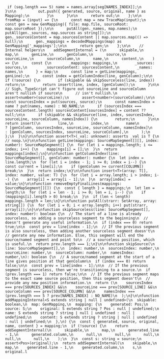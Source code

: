      if (seg.length === 5) name = names.array[seg[NAMES_INDEX]];\n          }\n\n          out.push({ generated, source, original, name } as Mapping);\n        }\n      }\n\n      return out;\n    };\n\n    fromMap = (input) => {\n      const map = new TraceMap(input);\n      const gen = new GenMapping({ file: map.file, sourceRoot: map.sourceRoot });\n\n      putAll(gen._names, map.names);\n      putAll(gen._sources, map.sources as string[]);\n      gen._sourcesContent = map.sourcesContent || map.sources.map(() => null);\n      gen._mappings = decodedMappings(map) as GenMapping['_mappings'];\n\n      return gen;\n    };\n\n    // Internal helpers\n    addSegmentInternal = (\n      skipable,\n      map,\n      genLine,\n      genColumn,\n      source,\n      sourceLine,\n      sourceColumn,\n      name,\n      content,\n    ) => {\n      const {\n        _mappings: mappings,\n        _sources: sources,\n        _sourcesContent: sourcesContent,\n        _names: names,\n      } = map;\n      const line = getLine(mappings, genLine);\n      const index = getColumnIndex(line, genColumn);\n\n      if (!source) {\n        if (skipable && skipSourceless(line, index)) return;\n        return insert(line, index, [genColumn]);\n      }\n\n      // Sigh, TypeScript can't figure out sourceLine and sourceColumn aren't nullish if source\n      // isn't nullish.\n      assert<number>(sourceLine);\n      assert<number>(sourceColumn);\n\n      const sourcesIndex = put(sources, source);\n      const namesIndex = name ? put(names, name) : NO_NAME;\n      if (sourcesIndex === sourcesContent.length) sourcesContent[sourcesIndex] = content ?? null;\n\n      if (skipable && skipSource(line, index, sourcesIndex, sourceLine, sourceColumn, namesIndex)) {\n        return;\n      }\n\n      return insert(\n        line,\n        index,\n        name\n          ? [genColumn, sourcesIndex, sourceLine, sourceColumn, namesIndex]\n          : [genColumn, sourcesIndex, sourceLine, sourceColumn],\n      );\n    };\n  }\n}\n\nfunction assert<T>(_val: unknown): asserts _val is T {\n  // noop.\n}\n\nfunction getLine(mappings: SourceMapSegment[][], index: number): SourceMapSegment[] {\n  for (let i = mappings.length; i <= index; i++) {\n    mappings[i] = [];\n  }\n  return mappings[index];\n}\n\nfunction getColumnIndex(line: SourceMapSegment[], genColumn: number): number {\n  let index = line.length;\n  for (let i = index - 1; i >= 0; index = i--) {\n    const current = line[i];\n    if (genColumn >= current[COLUMN]) break;\n  }\n  return index;\n}\n\nfunction insert<T>(array: T[], index: number, value: T) {\n  for (let i = array.length; i > index; i--) {\n    array[i] = array[i - 1];\n  }\n  array[index] = value;\n}\n\nfunction removeEmptyFinalLines(mappings: SourceMapSegment[][]) {\n  const { length } = mappings;\n  let len = length;\n  for (let i = len - 1; i >= 0; len = i, i--) {\n    if (mappings[i].length > 0) break;\n  }\n  if (len < length) mappings.length = len;\n}\n\nfunction putAll(strarr: SetArray, array: string[]) {\n  for (let i = 0; i < array.length; i++) put(strarr, array[i]);\n}\n\nfunction skipSourceless(line: SourceMapSegment[], index: number): boolean {\n  // The start of a line is already sourceless, so adding a sourceless segment to the beginning\n  // doesn't generate any useful information.\n  if (index === 0) return true;\n\n  const prev = line[index - 1];\n  // If the previous segment is also sourceless, then adding another sourceless segment doesn't\n  // genrate any new information. Else, this segment will end the source/named segment and point to\n  // a sourceless position, which is useful.\n  return prev.length === 1;\n}\n\nfunction skipSource(\n  line: SourceMapSegment[],\n  index: number,\n  sourcesIndex: number,\n  sourceLine: number,\n  sourceColumn: number,\n  namesIndex: number,\n): boolean {\n  // A source/named segment at the start of a line gives position at that genColumn\n  if (index === 0) return false;\n\n  const prev = line[index - 1];\n\n  // If the previous segment is sourceless, then we're transitioning to a source.\n  if (prev.length === 1) return false;\n\n  // If the previous segment maps to the exact same source position, then this segment doesn't\n  // provide any new position information.\n  return (\n    sourcesIndex === prev[SOURCES_INDEX] &&\n    sourceLine === prev[SOURCE_LINE] &&\n    sourceColumn === prev[SOURCE_COLUMN] &&\n    namesIndex === (prev.length === 5 ? prev[NAMES_INDEX] : NO_NAME)\n  );\n}\n\nfunction addMappingInternal<S extends string | null | undefined>(\n  skipable: boolean,\n  map: GenMapping,\n  mapping: {\n    generated: Pos;\n    source: S;\n    original: S extends string ? Pos : null | undefined;\n    name: S extends string ? string | null | undefined : null | undefined;\n    content: S extends string ? string | null | undefined : null | undefined;\n  },\n) {\n  const { generated, source, original, name, content } = mapping;\n  if (!source) {\n    return addSegmentInternal(\n      skipable,\n      map,\n      generated.line - 1,\n      generated.column,\n      null,\n      null,\n      null,\n      null,\n      null,\n    );\n  }\n  const s: string = source;\n  assert<Pos>(original);\n  return addSegmentInternal(\n    skipable,\n    map,\n    generated.line - 1,\n    generated.column,\n    s,\n    original.l